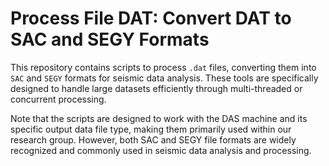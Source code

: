 
# Process File DAT: Convert DAT to SAC and SEGY Formats

This repository contains scripts to process `.dat` files, converting them into `SAC` and `SEGY` formats for seismic data analysis. These tools are specifically designed to handle large datasets efficiently through multi-threaded or concurrent processing.

Note that the scripts are designed to work with the DAS machine and its specific output data file type, making them primarily used within our research group. However, both SAC and SEGY file formats are widely recognized and commonly used in seismic data analysis and processing.
